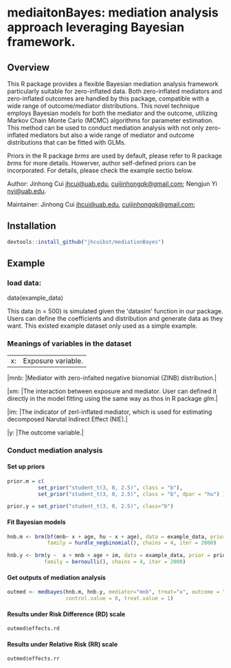 # mediaitonBayes: mediation analysis approach leveraging Bayesian framework. 

## Overview

This R package provides a flexible Bayesian mediation analysis framework particularly suitable for zero-inflated data. Both zero-inflated mediators and zero-inflated outcomes are handled by this package, compatible with a wide range of outcome/mediator distributions. This novel technique employs Bayesian models for both the mediator and the outcome, utilizing Markov Chain Monte Carlo (MCMC) algorithms for parameter estimation. This method can be used to conduct mediation analysis with not only zero-inflated mediators but also a wide range of mediator and outcome distributions that can be fitted with GLMs. 

Priors in the R package _brms_ are used by default, please refer to R package _brms_ for more details. Howerver, author self-defined priors can be incorporated. For details, please check the example sectio below.

Author: Jinhong Cui jhcui@uab.edu, cuijinhongqk@gmail.com; Nengjun Yi nyi@uab.edu. 

Maintainer: Jinhong Cui jhcui@uab.edu, cuijinhongqk@gmail.com; 

## Installation
```r
devtools::install_github("jhcuibst/mediationBayes")
```

## Example 

### load data: 

data(example_data)

This data (n = 500) is simulated given the 'datasim' function in our package. Users can define the coefficients and distribution and generate data as they want. This existed example dataset only used as a simple example.

### Meanings of variables in the dataset
|     |                            |
|-----|----------------------------|
|x:   |Exposure variable.|

|mnb: |Mediator with zero-infalted negative bionomial (ZINB) distribution.|

|xm:  |The interaction between exposure and mediator. User can defined it directly in the model fitting using the same way as thos in R package _glm_.|

|im:  |The indicator of zerl-inflated mediator, which is used for estimating decomposed Narutal Indirect Effect (NIE).|

|y:  |The outcome variable.|

### Conduct mediation analysis 

#### Set up priors
```r
prior.m = c(
          set_prior("student_t(3, 0, 2.5)", class = "b"),  
          set_prior("student_t(3, 0, 2.5)", class = "b", dpar = "hu") )

prior.y = set_prior("student_t(3, 0, 2.5)", class="b")
```

#### Fit Bayesian models
```r
hnb.m <- brm(bf(mnb~ x + age, hu ~ x + age), data = example_data, prior = prior.m,  
             family = hurdle_negbinomial(), chains = 4, iter = 2000)

hnb.y <- brm(y ~  x + mnb + age + im, data = example_data, prior = prior.y,  
            family = bernoulli(), chains = 4, iter = 2000)
```

#### Get outputs of mediation analysis
```r
outmed <- medbayes(hnb.m, hnb.y, mediator="mnb", treat="x", outcome = "y", ind_mediator = "im",  
                   control.value = 0, treat.value = 1)
```

#### Results under Risk Difference (RD) scale
```r
outmed$effects.rd
```
#### Results under Relative Risk (RR) scale
```r
outmed$effects.rr
```
